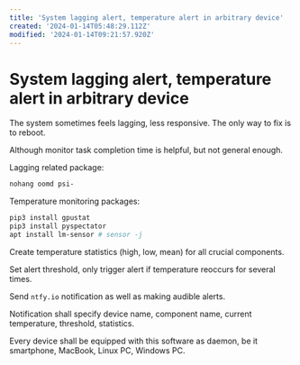 ```yaml
---
title: 'System lagging alert, temperature alert in arbitrary device'
created: '2024-01-14T05:48:29.112Z'
modified: '2024-01-14T09:21:57.920Z'
---
```


# System lagging alert, temperature alert in arbitrary device

The system sometimes feels lagging, less responsive. The only way to fix is to reboot.

Although monitor task completion time is helpful, but not general enough.

Lagging related package:

```bash
nohang oomd psi-
```

Temperature monitoring packages:

```bash
pip3 install gpustat
pip3 install pyspectator
apt install lm-sensor # sensor -j
```

Create temperature statistics (high, low, mean) for all crucial components.

Set alert threshold, only trigger alert if temperature reoccurs for several times.

Send `ntfy.io` notification as well as making audible alerts.

Notification shall specify device name, component name, current temperature, threshold, statistics.

Every device shall be equipped with this software as daemon, be it smartphone, MacBook, Linux PC, Windows PC.
